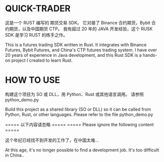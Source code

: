 QUICK-TRADER
======================= 
这是一个 RUST 编写的 期货交易 SDK。
它对接了 Binance 合约期货，Bybit 合约期货，以及中国期货 CTP。 我有超过 20 年的 JAVA 开发经验，这个 RUSK SDK 是学习 RUST 的练手之作。

This is a futures trading SDK written in Rust. 
It integrates with Binance Futures, Bybit Futures, and China's CTP futures trading system. I have over 20 years of experience in Java development, and this Rust SDK is a hands-on project I created to learn Rust.

# HOW TO USE
构建这个项目为 SO 或 DLL，用 Python、Rust 或其他语言调用。
请参照 python_demo.py

Build this project as a shared library (SO or DLL) so it can be called from Python, Rust, or other languages.
Please refer to the file python_demo.py


===== 以下内容请忽略 =====
===== Please ignore the following content =====

这个年纪已经找不到开发的工作了，在中国太难...

At this age, it's no longer possible to find a development job. It's too difficult in China..
